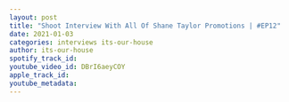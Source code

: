 ```yaml
---
layout: post
title: "Shoot Interview With All Of Shane Taylor Promotions | #EP12"
date: 2021-01-03
categories: interviews its-our-house
author: its-our-house
spotify_track_id: 
youtube_video_id: DBrI6aeyCOY
apple_track_id: 
youtube_metadata: 
---
```


